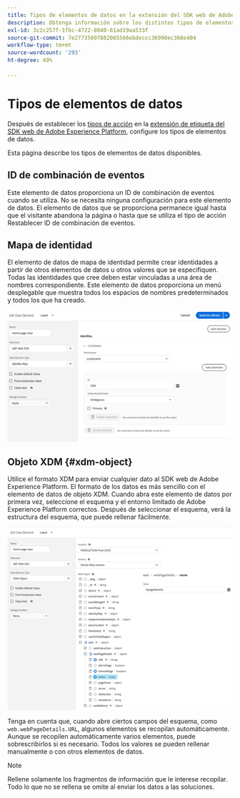 ```yaml
---
title: Tipos de elementos de datos en la extensión del SDK web de Adobe Experience Platform
description: Obtenga información sobre los distintos tipos de elementos de datos proporcionados por la extensión de etiqueta del SDK web de Adobe Experience Platform.
exl-id: 3c2c257f-1fbc-4722-8040-61ad19aa533f
source-git-commit: 7e27735697882065566ebdeccc36998ec368e404
workflow-type: tm+mt
source-wordcount: '293'
ht-degree: 49%

---
```


# Tipos de elementos de datos

Después de establecer los [tipos de acción](action-types.md) en la [extensión de etiqueta del SDK web de Adobe Experience Platform](web-sdk-extension-configuration.md), configure los tipos de elementos de datos.

Esta página describe los tipos de elementos de datos disponibles.

## ID de combinación de eventos

Este elemento de datos proporciona un ID de combinación de eventos cuando se utiliza. No se necesita ninguna configuración para este elemento de datos. El elemento de datos que se proporciona permanece igual hasta que el visitante abandona la página o hasta que se utiliza el tipo de acción Restablecer ID de combinación de eventos.

## Mapa de identidad

El elemento de datos de mapa de identidad permite crear identidades a partir de otros elementos de datos u otros valores que se especifiquen. Todas las identidades que cree deben estar vinculadas a una área de nombres correspondiente. Este elemento de datos proporciona un menú desplegable que muestra todos los espacios de nombres predeterminados y todos los que ha creado.

![](./assets/identity-map-data-element.png)

## Objeto XDM {#xdm-object}

Utilice el formato XDM para enviar cualquier dato al SDK web de Adobe Experience Platform. El formato de los datos es más sencillo con el elemento de datos de objeto XDM. Cuando abra este elemento de datos por primera vez, seleccione el esquema y el entorno limitado de Adobe Experience Platform correctos. Después de seleccionar el esquema, verá la estructura del esquema, que puede rellenar fácilmente.

![](./assets/XDM-object.png)

Tenga en cuenta que, cuando abre ciertos campos del esquema, como `web.webPageDetails.URL`, algunos elementos se recopilan automáticamente. Aunque se recopilen automáticamente varios elementos, puede sobrescribirlos si es necesario. Todos los valores se pueden rellenar manualmente o con otros elementos de datos.

>[!NOTE]
>
>Rellene solamente los fragmentos de información que le interese recopilar. Todo lo que no se rellena se omite al enviar los datos a las soluciones.
